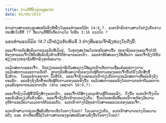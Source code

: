 ```yaml
---
title: ຂ່າວດີທີ່ຄົງຢູ່ຕະຫຼອດໄປ
date: 05/09/2019
---
```


`ອ່ານຂ່າວສານຂອງທູດສະຫວັນອົງທີໜຶ່ງໃນພຣະທຳພຣະນິມິດ 14:6,7. ພວກເຮົາພົບຂ່າວສານໃດກ່ຽວກັບຂ່າວປະເສີດໃນຂໍ້ທີ 7? ຂໍ້ຄວາມນີ້ຄືກັບຂໍ້ຄວາມໃນ ໂຢຮັນ 3:16 ແນວໃດ ?`

ພຣະທຳພຣະນິມິດ 14:7 ເວົ້າກ່ຽວກັບຫົວຂໍ້ 3 ຢ່າງທີ່ພຣະເຈົ້າຊົງຫ່ວງໃຍດັ່ງນີ້:

`ພຣະເຈົ້າຈະຕັດສິນຄົນຕາຍແລະຄົນທີ່ເປັນຢູ່. ໃນທຸກໆສະໄໝໃນປະຫວັດສາດນັ້ນ ປະຊາຊົນຂອງພຣະເຈົ້າກໍໄດ້ຮ້ອງຫາພຣະເຈົ້າໃຫ້ຕັດສິນຄົນຊົ່ວຮ້າຍທີ່ໄດ້ທຳລາຍພວກເຂົາ. ພຣະຄຳພີກໍສະແດງໃຫ້ເຫັນວ່າ ພຣະເຈົ້າຊົງໄດ້ຍິນສຽງຂອງປະຊາຊົນທີ່ກຳລັງທຸກທໍລະມານ.`

`ນະມັດສະການພຣະເຈົ້າ. ນັກຂຽນພຣະຄຳພີເດີມສະແດງໃຫ້ພວກເຮົາເຫັນການເຊື່ອມຕໍ່ລະຫວ່າງການນະມັດສະການແລະການເຮັດດີ. ຫຼາຍໆຄົນທີ່ບອກວ່າຕົນເອງເປັນຜູ້ຕິດຕາມຂອງພຣະເຈົ້ານັ້ນກໍຍັງເຮັດສິ່ງທີ່ຊົ່ວຮ້າຍ. ໃນພຣະທຳເອຊາຢາ ບົດທີ58, ພຣະເຈົ້າຊົງບອກພວກເຮົາກ່ຽວກັບການນະມັດສະການທີ່ພຣະອົງຊົງຍອມຮັບ. ພຣະອົງຊົງຮັກທີ່ຈະເຫັນຜູ້ຕິດຕາມຂອງພຣະອົງນັ້ນ ນະມັດສະການພຣະອົງໂດຍການກະທຳດີແລະການດູແລຄົນທຸກຍາກແລະຂາດເຂີນ (ອ່ານ ເອຊາຢາ 58:6,7).`

`ພຣະເຈົ້າຊົງເປັນຜູ້ທີ່ໄດ້ຊົງສ້າງພວກເຮົາ. ພຣະເຈົ້າໄດ້ສ້າງມະນຸດຄ້າຍຄືກັບພຣະອົງ. ດັ່ງນັ້ນ ພວກເຮົາຈຶ່ງເປັນຄອບຄົວອັນດຽວກັນທັງໝົດ. ພຣະເຈົ້າຊົງຮັກເຮົາແບບດຽວກັນ. ນັ້ນເປັນເຫດຜົນທີ່ພວກເຮົາຈະຕ້ອງມີຄວາມຍຸຕິທຳແລະມີຄວາມເມດຕາຕໍ່ກັນແລະກັນ. ພວກເຮົາຕ່າງກໍມີຄຸນຄ່າໃນສາຍພຣະເນດຂອງພຣະເຈົ້າ.`

`ພວກເຮົາສາມາດຊ່ວຍເຫຼືອຄົນທີ່ຂາດເຂີນໃນທາງໃດແດ່? ໃນເວລາດຽວກັນ, ພວກເຮົາສາມາດແບ່ງປັນຄວາມຫວັງ ແລະ ຄຳເຕືອນທີ່ມີຢູ່ໃນຂ່າວສານຂອງທູດສະຫວັນສາມອົງນັ້ນໃນທາງໃດແດ່?`